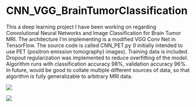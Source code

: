 # CNN_VGG_BrainTumorClassification
This a deep learning project I have been working on regarding Convolutional Neural Networks and Image Classification for Brain Tumor MRI. The architecture I'm implementing is a modified VGG Conv Net in TensorFlow. The source code is called CNN_PET.py (I initially intended to use PET (positron emission tomography) images). Training data is included. Dropout regularization was implemented to reduce overfitting of the model. Algorithm runs with classification accuracy 98%, validation accuracy 96%. In future, would be good to collate multiple different sources of data, so that algorithm is fully generalizable to arbitrary MRI data. 


<img src="https://i.ibb.co/gSwXr1v/Screen-Shot-2022-03-29-at-9-01-54-PM.png" style="height:100px,width:100px"></img>

<img src="https://i.ibb.co/HPw2Qgn/Screen-Shot-2022-03-29-at-9-01-47-PM.png" style="height:100px,width:100px"></img>

